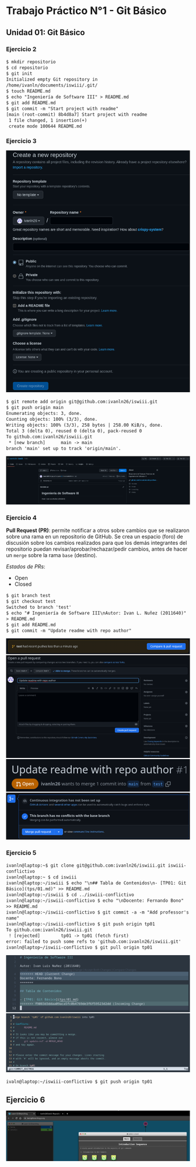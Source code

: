 # Trabajo Práctico N°1 - Git Básico

## Unidad 01: Git Básico

### Ejercicio 2

```console
$ mkdir repositorio
$ cd repositorio
$ git init
Initialized empty Git repository in /home/ivanln/documents/iswiii/.git/
$ touch README.md
$ echo "Ingeniería de Software III" > README.md
$ git add README.md
$ git commit -m "Start project with readme"
[main (root-commit) 8b4d8a7] Start project with readme
 1 file changed, 1 insertion(+)
 create mode 100644 README.md
```

### Ejercicio 3

![](../files/01/03-01.png)

```console
$ git remote add origin git@github.com:ivanln26/iswiii.git
$ git push origin main
Enumerating objects: 3, done.
Counting objects: 100% (3/3), done.
Writing objects: 100% (3/3), 258 bytes | 258.00 KiB/s, done.
Total 3 (delta 0), reused 0 (delta 0), pack-reused 0
To github.com:ivanln26/iswiii.git
 * [new branch]      main -> main
branch 'main' set up to track 'origin/main'.
```

![](../files/01/03-02.png)

### Ejercicio 4

**Pull Request (PR)**: permite notificar a otros sobre cambios que se realizaron
sobre una rama en un repositorio de GitHub. Se crea un espacio (foro) de
discusión sobre los cambios realizados para que los demás integrantes del 
repositorio puedan revisar/aprobar/rechazar/pedir cambios, antes de hacer un
`merge` sobre la rama `base` (destino).

*Estados de PRs*:

- Open
- Closed

```console
$ git branch test
$ git checkout test
Switched to branch 'test'
$ echo "# Ingeniería de Software III\nAutor: Ivan L. Nuñez (2011640)" > README.md
$ git add README.md
$ git commit -m "Update readme with repo author"
```

![](../files/01/04-01.png)
![](../files/01/04-02.png)
![](../files/01/04-03.png)
![](../files/01/04-04.png)

### Ejercicio 5

```console
ivanln@laptop:~$ git clone git@github.com:ivanln26/iswiii.git iswiii-conflictivo
ivanln@laptop:~ $ cd iswiii
ivanln@laptop:~/iswiii $ echo "\n## Tabla de Contenidos\n- [TP01: Git Básico](tps/01.md)" >> README.md
ivanln@laptop:~/iswiii $ cd ../iswiii-conflictivo
ivanln@laptop:~/iswiii-conflictivo $ echo "\nDocente: Fernando Bono" >> README.md
ivanln@laptop:~/iswiii-conflictivo $ git commit -a -m "Add professor's name"
ivanln@laptop:~/iswiii-conflictivo $ git push origin tp01
To github.com:ivanln26/iswiii.git
 ! [rejected]        tp01 -> tp01 (fetch first)
error: failed to push some refs to 'github.com:ivanln26/iswiii.git'
ivanln@laptop~/iswiii-conflictivo $ git pull origin tp01
```

![](../files/01/05-01.png)
![](../files/01/05-02.png)

```console
ivaln@laptop:~/iswiii-conflictivo $ git push origin tp01
```

<!-- TODO: Explicar las versiones LOCAL, BASE y REMOTE. -->

## Ejercicio 6

![](../files/01/06-01.png)
